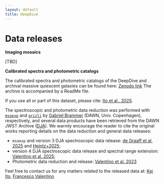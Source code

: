```yaml
---
layout: default
title: DeepDive
---
```


# Data releases

**Imaging mosaics**

[TBD]

**Calibrated spectra and photometric catalogs**

The calibrated spectra and photometric catalogs of the DeepDive and archival massive quiescent galaxies can be found here: [Zenodo link](link)
The archive is accompanied by a ReadMe file.

If you use all or part of this dataset, please cite: [Ito et al., 2025](https://ui.adsabs.harvard.edu/abs/2025arXiv250622642I/abstract).

The spectroscopic and photometric data reduction was performed with [`msaexp`](https://github.com/gbrammer/msaexp) and [`grizli`](https://github.com/gbrammer/grizli) by [Gabriel Brammer](https://gbrammer.github.io/) (DAWN, Univ. Copenhagen), respectively, and several data products have been retrieved from the DAWN JWST Archive ([DJA](https://dawn-cph.github.io/dja/index.html)). We warmly encourage the reader to cite the original works reporting details on the data reduction and general data releases:
- `msaexp` and version 3 DJA spectroscopic data release: [de Graaff et al, 2025](https://ui.adsabs.harvard.edu/abs/2025A%26A...697A.189D/abstract) and [Heintz+2025](https://ui.adsabs.harvard.edu/abs/2025A%26A...693A..60H/abstract); 
- version 4 DJA spectroscopic data release and spectral range extension: [Valentino et al. 2025](https://ui.adsabs.harvard.edu/abs/2025arXiv250301990V/abstract);
- Photometric data reduction and release: [Valentino et al. 2023](https://ui.adsabs.harvard.edu/abs/2023ApJ...947...20V/abstract)

Feel free to contact us for any matters related to the released data at: [Kei Ito](mailto:kiito@dtu.dk), [Francesco Valentino](mailto:fmava@dtu.dk)